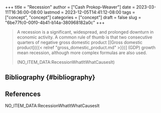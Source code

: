 +++
title = "Recession"
author = ["Cash Prokop-Weaver"]
date = 2023-03-11T16:36:00-08:00
lastmod = 2023-12-05T14:41:12-08:00
tags = ["concept", "concept"]
categories = ["concept"]
draft = false
slug = "6be77fc0-00f0-4b41-b14a-380968182a0c"
+++

> A recession is a significant, widespread, and prolonged downturn in economic activity. A common rule of thumb is that two consecutive quarters of negative gross domestic product [[Gross domestic product]({{< relref "gross_domestic_product.md" >}})] (GDP) growth mean recession, although more complex formulas are also used.
>
> (NO_ITEM_DATA:RecessionWhatItWhatCausesIt)


## Bibliography {#bibliography}

## References

<style>.csl-entry{text-indent: -1.5em; margin-left: 1.5em;}</style><div class="csl-bib-body">
  <div class="csl-entry">NO_ITEM_DATA:RecessionWhatItWhatCausesIt</div>
</div>

